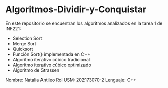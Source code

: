 # Algoritmos-Dividir-y-Conquistar
En este repositorio se encuentran los algoritmos analizados en la tarea 1 de INF221:
- Selection Sort
- Merge Sort
- Quicksort
- Función Sort() implementada en C++
- Algoritmo iterativo cúbico tradicional
- Algoritmo iterativo cúbico optimizado
- Algoritmo de Strassen
  
Nombre: Natalia Antileo
Rol USM: 202173070-2
Lenguaje: C++
